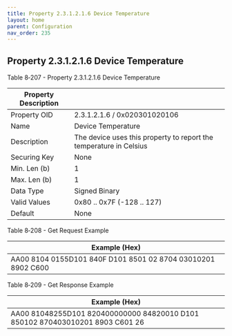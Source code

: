 ```yaml
---
title: Property 2.3.1.2.1.6 Device Temperature
layout: home
parent: Configuration
nav_order: 235
---
```


## Property 2.3.1.2.1.6 Device Temperature

Table 8‑207 - Property 2.3.1.2.1.6 Device Temperature

| Property Description |  |
|----|----|
| Property OID | 2.3.1.2.1.6 / 0x020301020106 |
| Name | Device Temperature |
| Description | The device uses this property to report the temperature in Celsius |
| Securing Key | None |
| Min. Len (b) | 1 |
| Max. Len (b) | 1 |
| Data Type | Signed Binary |
| Valid Values | 0x80 .. 0x7F (-128 .. 127) |
| Default | None |

Table 8‑208 - Get Request Example

| Example (Hex)                                                |
|--------------------------------------------------------------|
| AA00 8104 0155D101 840F D101 8501 02 8704 03010201 8902 C600 |

Table 8‑209 - Get Response Example

| Example (Hex) |
|----|
| AA00 81048255D101 820400000000 84820010 D101 850102 870403010201 8903 C601 26 |
